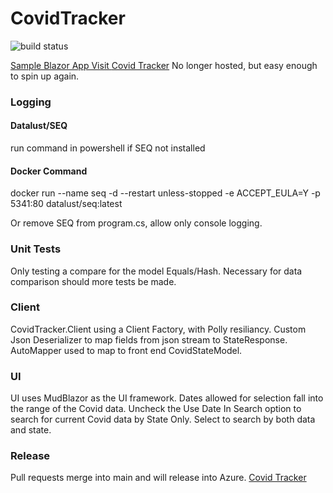 # CovidTracker
<img src="https://img.shields.io/circleci/project/github/badges/shields/master" alt="build status"></a>
    <a href="https://circleci.com/gh/badges/daily-tests">

Sample Blazor App
Visit [Covid Tracker](https://statecovidtracker.azurewebsites.net/)   No longer hosted, but easy enough to spin up again.
### Logging
#### Datalust/SEQ
run command in powershell if SEQ not installed
#### Docker Command
docker run --name seq -d --restart unless-stopped -e ACCEPT_EULA=Y -p 5341:80 datalust/seq:latest


Or remove SEQ from program.cs, allow only console logging.

### Unit Tests
Only testing a compare for the model Equals/Hash. Necessary for data comparison should more tests be made.

### Client
CovidTracker.Client using a Client Factory, with Polly resiliancy. Custom Json Deserializer to map fields from json stream to StateResponse. AutoMapper used to map to front end CovidStateModel.

### UI
UI uses MudBlazor as the UI framework. Dates allowed for selection fall into the range of the Covid data.
Uncheck the Use Date In Search option to search for current Covid data by State Only. Select to search by both data and state.

### Release
Pull requests merge into main and will release into Azure. [Covid Tracker](https://statecovidtracker.azurewebsites.net/)


